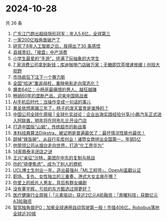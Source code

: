 # 2024-10-28

共 26 条

<!-- BEGIN 36KR -->
<!-- 最后更新时间 2024-10-28 00:17:00 +0800 -->
1. [广东江门跑出超级隐形冠军：年入5.6亿，全球第三](https://36kr.com/p/3009259843101955)
1. [一家200亿独角兽破产了](https://36kr.com/p/3010410607568392)
1. [研究了8年人工智能之后，我得出了30 条感悟](https://36kr.com/p/3005947105583360)
1. [县城贵妇，「接盘」中产消费](https://36kr.com/p/3010054934455813)
1. [小学生最爱的“手游”，挤满了玩抽象的大学生](https://36kr.com/p/3008901585429761)
1. [7 家消费公司拿到新钱；库迪咖啡门店破万家；无糖即饮茶增速放缓丨创投大视野](https://36kr.com/p/3008949064132097)
1. [市场疯狂下注下一个赛力斯](https://36kr.com/p/3010433258775812)
1. [全国“哈迷”重返母校，重映电影走向常态化？](https://36kr.com/p/3010261259904521)
1. [爆卖64亿：小杨哥最痛恨的男人，越狂越赚](https://36kr.com/p/3008878403823104)
1. [畅销60年的垄断产品，迎来中国挑战者](https://36kr.com/p/3009998470472964)
1. [AI手机后时代：当操作变成一句话的事儿](https://36kr.com/p/3008801421813001)
1. [黄圣依想离婚三年了，杨子的泼天富贵是谁挣的？](https://36kr.com/p/3010057710400388)
1. [中国公司全球化周报 | 全球化实战论：企业出海实践经验分享/小鹏汽车正式进入阿联酋，明年将在阿布扎比开设门店](https://36kr.com/p/3008834354488585)
1. [打造中国版“山姆”，传统超市的新战事](https://36kr.com/p/3009485161506048)
1. [本科经典算法Dijkstra，被证明是普遍最优了：最坏情况性能也最优！](https://36kr.com/p/3010282055443718)
1. [辞掉“铁饭碗”、从自行车库创业！诸暨女商拼出全国第一，年销5亿](https://36kr.com/p/3009351646209539)
1. [他带领公司从烟台走向世界，打造“化工界华为”](https://36kr.com/p/3008854678267140)
1. [14家鼎泰丰闭店之谜](https://36kr.com/p/3008790742984195)
1. [王兴“亲征”沙特，美团在中东的复制与挑战](https://36kr.com/p/3009118862468613)
1. [你的“排便焦虑”，成为了别人的商机](https://36kr.com/p/3009222488040706)
1. [UCL博士生创业一年，造出最强AI「ML工程师」，OpenAI盖戳认证](https://36kr.com/p/3008834373887490)
1. [职场、复仇、女性独立的三重奏，港式大女主爽在哪？](https://36kr.com/p/3009190773597701)
1. [你爱上的纸片人男友，背后有群女编剧](https://36kr.com/p/3008646495413761)
1. [没有董宇辉，亏损的东方甄选过得更好？](https://36kr.com/p/3008835321538057)
1. [医疗健康行业周报 |「元素驱动」获近2亿元A轮融资；「奔曜科技」获数亿元A3轮融资](https://36kr.com/p/3010779969529092)
1. [智驾独角兽IPO：加冕全球通用自动驾驶第一股！市值406亿，Robobus落地全球近30城](https://36kr.com/p/3009108740187396)
<!-- END 36KR -->